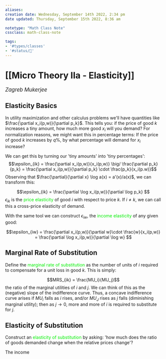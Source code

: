 ```yaml
---
aliases:
creation date: Wednesday, September 14th 2022, 2:34 pm
date updated: Thursday, September 15th 2022, 8:36 am

notetype: "Math Class Note"
cssclass: math-class-note

tags: 
- '#types/classes'
- '#status/🚧'
---
```


# [[Micro Theory IIa - Elasticity]]
<span style = "font-size:120%"><i >Zagreb Mukerjee </i></span>

## Elasticity Basics

In utility maximization and other calculus problems we'll have quantities like $\frac{\partial x_i(p,w)}{\partial p_k}$. This tells you: if the price of good $k$ increases a tiny amount, how much more good $x_i$ will you demand? For normalization reasons, we might want this in percentage terms: If the price of good $k$ increases by $q \%$, by what percentage will demand for $x_i$ increase? 

We can get this by turning our 'tiny amounts' into 'tiny percentages':
$$\epsilon_{ik} = \frac{\partial x_i(p,w)}{x_i(p,w)} \big/ \frac{\partial p_k}{p_k} = \frac{\partial x_i(p,w)}{\partial p_k} \cdot \frac{p_k}{x_i(p.w)}$$Observing that $\frac{\partial}{\partial x} \log a(x) = a'(x)/a(x)$, we can transform this:

$$\epsilon_{ik} = \frac{\partial \log x_i(p,w)}{\partial \log p_k} $$
$\epsilon_{ik}$ is the <font color=gree>price elasticity</font> of good $i$ with respect to price $k$. If $i \neq k$, we can call this a cross-price elasticity of demand. 

With the same tool we can construct $\epsilon_{iw}$, the <font color=gree>income elasticity</font> of any given good: 

$$\epsilon_{iw} = \frac{\partial x_i(p,w)}{\partial w}\cdot \frac{w}{x_i(p,w)} = \frac{\partial \log x_i(p,w)}{\partial \log w} $$
## Marginal Rate of Substitution

Define the <font color=gree>marginal rate of substitution</font> as the number of units of $i$ required to compensate for a unit loss in good $k$. This is simply:

$$MRS_{ik} = \frac{MU_i}{MU_j}$$
the ratio of the marginal utilities of $i$ and $j$. We can think of this as the (negative) slope of the indifference curve. Thus, a concave indifference curve arises if $MU_i$ falls as $i$ rises, and/or $MU_J$ rises as $j$ falls (diminishing marginal utility); then as $j \to 0$, more and more of $i$ is required to substitute for $j$. 


## Elasticity of Substitution

Construct an <font color=gree>elasticity of substitution</font> by asking: 'how much does the ratio of goods demanded change when the relative prices change'? 


The income 
